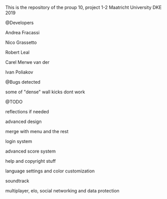 This is the repository of the proup 10, project 1-2 Maatricht University DKE 2019

@Developers

Andrea Fracassi

Nico Grassetto

Robert Leal

Carel Merwe van der

Ivan Poliakov

@Bugs detected

some of "dense" wall kicks dont work

@TODO

reflections if needed

advanced design

merge with menu and the rest

login system

advanced score system

help and copyright stuff

language settings and color customization

soundtrack

multiplayer, elo, social networking and data protection